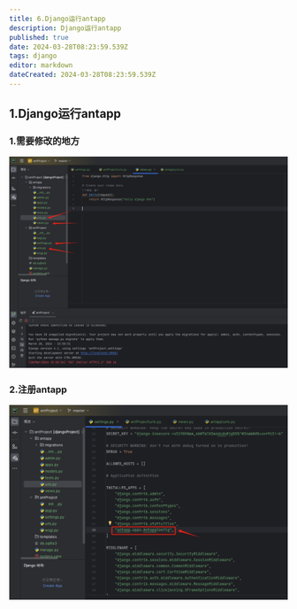 ```yaml
---
title: 6.Django运行antapp
description: Django运行antapp
published: true
date: 2024-03-28T08:23:59.539Z
tags: django
editor: markdown
dateCreated: 2024-03-28T08:23:59.539Z
---
```


## 1.Django运行antapp
### 1.需要修改的地方
![运行antapp.png](/wiki/python/django/运行antapp.png)
### 2.注册antapp
![注册antapp.png](/wiki/python/django/注册antapp.png)
